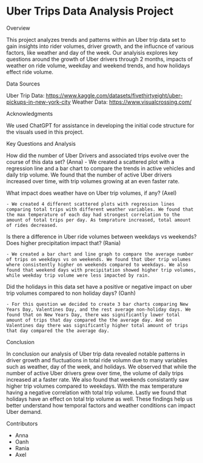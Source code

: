 # Uber Trips Data Analysis Project 

Overview

  This project analyzes trends and patterns within an Uber trip data set to gain insights into rider volumes, driver growth, and the influcnce of various factors, like weather and day of the week. Our analyisis explores key questions around the growth of Uber drivers through 2 months, impacts of weather on ride volume, weekday and weekend trends, and how holidays effect ride volume. 

Data Sources 

  Uber Trip Data: https://www.kaggle.com/datasets/fivethirtyeight/uber-pickups-in-new-york-city
  Weather Data: https://www.visualcrossing.com/

Acknowledgments

  We used ChatGPT for assistance in developing the initial code structure for the visuals used in this project. 
  
Key Questions and Analysis 

  How did the number of Uber Drivers and associated trips evolve over the course of this data set? (Anna)
    - We created a scattered plot with a regression line and a bar chart to compare the trends in active vehicles and daily trip    volume. We found that the number of active Uber drivers increased over time, with trip volumes growing at an even faster rate. 
    
  What impact does weather have on Uber trip volumes, if any? (Axel)
  
    - We created 4 different scattered plots with regression lines comparing total trips with different weather variables. We found that the max temperature of each day had strongest correlation to the amount of total trips per day. As temprature increased, total amount of rides decreased. 
    
  Is there a difference in Uber ride volumes between weekdays vs weekends? Does higher precipitation impact that? (Rania)
  
    - We created a bar chart and line graph to compare the average number of trips on weekdays vs on weekends. We found that Uber trip volumes where consistently higher on weekends compared to weekdays. We also found that weekend days with precipitation showed higher trip volumes, while weekday trip volume were less impacted by rain.  
    
  Did the holidays in this data set have a positive or negative impact on uber trip volumes compared to non holiday days? (Oanh)
  
    - For this question we decided to create 3 bar charts comparing New Years Day, Valentines Day, and the rest average non-holiday days. We found that on New Years Day, there was significantly lower total amount of trips that day compared the the average day. And on Valentines day there was significantly higher total amount of trips that day compared the the average day.

Conclusion 

   In conclusion our analysis of Uber trip data revealed notable patterns in driver growth and fluctuations in total ride volumn due to many variables such as weather, day of the week, and holidays. We observed that while the number of active Uber drivers grew over time, the volume of daily trips increased at a faster rate. We also found that weekends consistantly saw higher trip volumes compared to weekdays. With the max temperature having a negative correlation with total trip volume. Lastly we found that holidays have an effect on total trip volume as well. These findings help us better understand how temporal factors and weather conditions can impact Uber demand.

Contributors 
- Anna
- Oanh
- Rania
- Axel 
